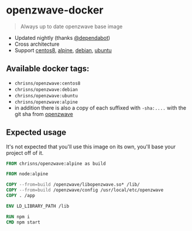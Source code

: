 # openzwave-docker

> Always up to date openzwave base image

- Updated nightly (thanks [@dependabot](.dependabot/config.yml))
- Cross architecture
- Support [centos8](./Dockerfile.centos8), [alpine](./Dockerfile.alpine), [debian](./Dockerfile.debian), [ubuntu](./Dockerfile.ubuntu)

## Available docker tags:

- `chrisns/openzwave:centos8`
- `chrisns/openzwave:debian`
- `chrisns/openzwave:ubuntu`
- `chrisns/openzwave:alpine`
- in addition there is also a copy of each suffixed with `-sha:....` with the git sha from [openzwave](https://github.com/openzwave/open-zwave)

## Expected usage

It's not expected that you'll use this image on its own, you'll base your project off of it.

```Dockerfile
FROM chrisns/openzwave:alpine as build

FROM node:alpine

COPY --from=build /openzwave/libopenzwave.so* /lib/
COPY --from=build /openzwave/config /usr/local/etc/openzwave
COPY . /app

ENV LD_LIBRARY_PATH /lib

RUN npm i
CMD npm start
```
